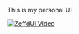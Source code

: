 This is my personal UI

[![ZeffdUI Video](https://img.youtube.com/vi/XS2XdVPYSrU/0.jpg)](https://www.youtube.com/watch?v=XS2XdVPYSrU)
